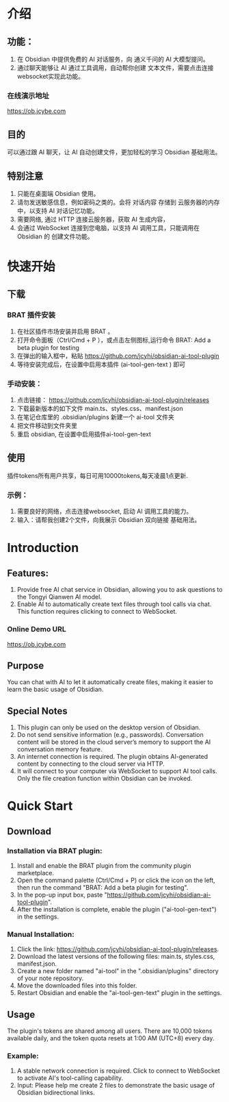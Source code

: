 # 介绍
## 功能： 
1. 在 Obsidian 中提供免费的 AI 对话服务，向 通义千问的 AI 大模型提问。
2. 通过聊天能够让 AI 通过工具调用，自动帮你创建 文本文件，需要点击连接websocket实现此功能。

### 在线演示地址
https://ob.jcybe.com

## 目的
可以通过跟 AI 聊天，让 AI 自动创建文件，更加轻松的学习 Obsidian 基础用法。

## 特别注意
1. 只能在桌面端 Obsidian 使用。
2. 请勿发送敏感信息，例如密码之类的。会将 对话内容 存储到 云服务器的内存中，以支持 AI 对话记忆功能。
3. 需要网络, 通过 HTTP 连接云服务器，获取 AI 生成内容，
4. 会通过 WebSocket 连接到您电脑，以支持 AI 调用工具，只能调用在 Obsidian 的 创建文件功能。

# 快速开始
## 下载
### BRAT 插件安装
1. 在社区插件市场安装并启用 BRAT 。
2. 打开命令面板（Ctrl/Cmd + P ），或点击左侧图标,运行命令 BRAT: Add a beta plugin for testing 
3. 在弹出的输入框中，粘贴 https://github.com/jcyhi/obsidian-ai-tool-plugin
4. 等待安装完成后，在设置中启用本插件 (ai-tool-gen-text ) 即可
### 手动安装：
1. 点击链接： https://github.com/jcyhi/obsidian-ai-tool-plugin/releases
2. 下载最新版本的如下文件 main.ts、styles.css、manifest.json
3. 在笔记仓库里的 .obsidian/plugins 新建一个 ai-tool 文件夹
4. 把文件移动到文件夹里
5. 重启 obsidian, 在设置中启用插件ai-tool-gen-text

## 使用
插件tokens所有用户共享，每日可用10000tokens,每天凌晨1点更新.

### 示例：
1. 需要良好的网络，点击连接websocket, 启动 AI 调用工具的能力。
2. 输入：请帮我创建2个文件，向我展示 Obsidian 双向链接 基础用法。

# Introduction
## Features:
1. Provide free AI chat service in Obsidian, allowing you to ask questions to the Tongyi Qianwen AI model.
2. Enable AI to automatically create text files through tool calls via chat. This function requires clicking to connect to WebSocket.
### Online Demo URL
https://ob.jcybe.com
## Purpose
You can chat with AI to let it automatically create files, making it easier to learn the basic usage of Obsidian.

## Special Notes
1. This plugin can only be used on the desktop version of Obsidian.
2. Do not send sensitive information (e.g., passwords). Conversation content will be stored in the cloud server’s memory to support the AI conversation memory feature.
3. An internet connection is required. The plugin obtains AI-generated content by connecting to the cloud server via HTTP.
4. It will connect to your computer via WebSocket to support AI tool calls. Only the file creation function within Obsidian can be invoked.

# Quick Start
## Download
### Installation via BRAT plugin:
1. Install and enable the BRAT plugin from the community plugin marketplace.
2. Open the command palette (Ctrl/Cmd + P) or click the icon on the left, then run the command "BRAT: Add a beta plugin for testing".
3. In the pop-up input box, paste "https://github.com/jcyhi/obsidian-ai-tool-plugin".
4. After the installation is complete, enable the plugin ("ai-tool-gen-text") in the settings.
### Manual Installation:
1. Click the link: https://github.com/jcyhi/obsidian-ai-tool-plugin/releases.
2. Download the latest versions of the following files: main.ts, styles.css, manifest.json.
3. Create a new folder named "ai-tool" in the ".obsidian/plugins" directory of your note repository.
4. Move the downloaded files into this folder.
5. Restart Obsidian and enable the "ai-tool-gen-text" plugin in the settings.
## Usage
The plugin's tokens are shared among all users. There are 10,000 tokens available daily, and the token quota resets at 1:00 AM (UTC+8) every day.
### Example:
1. A stable network connection is required. Click to connect to WebSocket to activate AI's tool-calling capability.
2. Input: Please help me create 2 files to demonstrate the basic usage of Obsidian bidirectional links.

